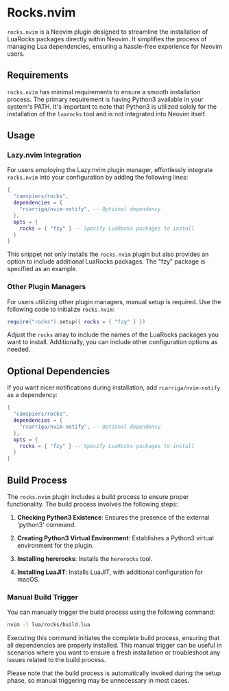 # Rocks.nvim

`rocks.nvim` is a Neovim plugin designed to streamline the installation of LuaRocks packages directly within Neovim. It simplifies the process of managing Lua dependencies, ensuring a hassle-free experience for Neovim users.

## Requirements

`rocks.nvim` has minimal requirements to ensure a smooth installation process. The primary requirement is having Python3 available in your system's PATH. It's important to note that Python3 is utilized solely for the installation of the `luarocks` tool and is not integrated into Neovim itself.

## Usage

### Lazy.nvim Integration

For users employing the Lazy.nvim plugin manager, effortlessly integrate `rocks.nvim` into your configuration by adding the following lines:

```lua
{
  "camspiers/rocks",
  dependencies = {
    "rcarriga/nvim-notify", -- Optional dependency
  },
  opts = {
    rocks = { "fzy" } -- Specify LuaRocks packages to install
  }
}
```

This snippet not only installs the `rocks.nvim` plugin but also provides an option to include additional LuaRocks packages. The "fzy" package is specified as an example.

### Other Plugin Managers

For users utilizing other plugin managers, manual setup is required. Use the following code to initialize `rocks.nvim`:

```lua
require("rocks").setup({ rocks = { "fzy" } })
```

Adjust the `rocks` array to include the names of the LuaRocks packages you want to install. Additionally, you can include other configuration options as needed.

## Optional Dependencies

If you want nicer notifications during installation, add `rcarriga/nvim-notify` as a dependency:

```lua
{
  "camspiers/rocks",
  dependencies = {
    "rcarriga/nvim-notify", -- Optional dependency
  },
  opts = {
    rocks = { "fzy" } -- Specify LuaRocks packages to install
  }
}
```

## Build Process

The `rocks.nvim` plugin includes a build process to ensure proper functionality. The build process involves the following steps:

1. **Checking Python3 Existence**: Ensures the presence of the external 'python3' command.

2. **Creating Python3 Virtual Environment**: Establishes a Python3 virtual environment for the plugin.

3. **Installing hererocks**: Installs the `hererocks` tool.

4. **Installing LuaJIT**: Installs LuaJIT, with additional configuration for macOS.

### Manual Build Trigger

You can manually trigger the build process using the following command:

```bash
nvim -l lua/rocks/build.lua
```

Executing this command initiates the complete build process, ensuring that all dependencies are properly installed. This manual trigger can be useful in scenarios where you want to ensure a fresh installation or troubleshoot any issues related to the build process.

Please note that the build process is automatically invoked during the setup phase, so manual triggering may be unnecessary in most cases.
